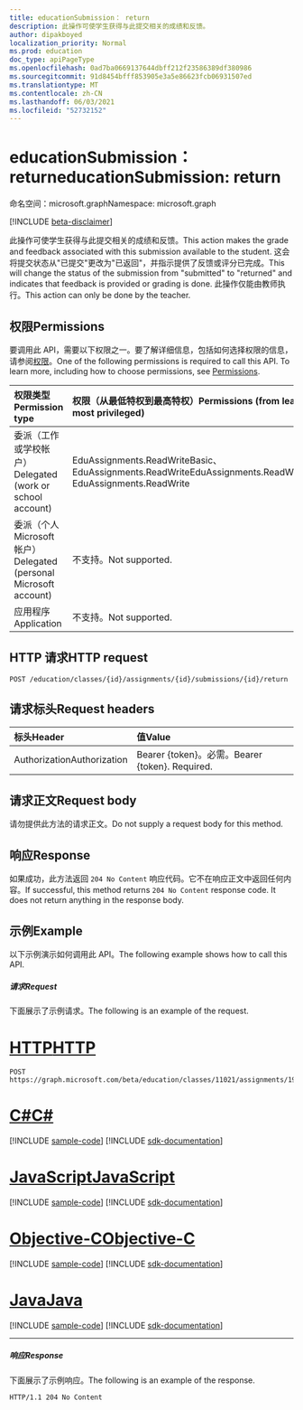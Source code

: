 ```yaml
---
title: educationSubmission： return
description: 此操作可使学生获得与此提交相关的成绩和反馈。
author: dipakboyed
localization_priority: Normal
ms.prod: education
doc_type: apiPageType
ms.openlocfilehash: 0ad7ba0669137644dbff212f23586389df380986
ms.sourcegitcommit: 91d8454bfff853905e3a5e86623fcb06931507ed
ms.translationtype: MT
ms.contentlocale: zh-CN
ms.lasthandoff: 06/03/2021
ms.locfileid: "52732152"
---
```

# <a name="educationsubmission-return"></a><span data-ttu-id="86b83-103">educationSubmission： return</span><span class="sxs-lookup"><span data-stu-id="86b83-103">educationSubmission: return</span></span>

<span data-ttu-id="86b83-104">命名空间：microsoft.graph</span><span class="sxs-lookup"><span data-stu-id="86b83-104">Namespace: microsoft.graph</span></span>

[!INCLUDE [beta-disclaimer](../../includes/beta-disclaimer.md)]

<span data-ttu-id="86b83-105">此操作可使学生获得与此提交相关的成绩和反馈。</span><span class="sxs-lookup"><span data-stu-id="86b83-105">This action makes the grade and feedback associated with this submission available to the student.</span></span> <span data-ttu-id="86b83-106">这会将提交状态从"已提交"更改为"已返回"，并指示提供了反馈或评分已完成。</span><span class="sxs-lookup"><span data-stu-id="86b83-106">This will change the status of the submission from "submitted" to "returned" and indicates that feedback is provided or grading is done.</span></span> <span data-ttu-id="86b83-107">此操作仅能由教师执行。</span><span class="sxs-lookup"><span data-stu-id="86b83-107">This action can only be done by the teacher.</span></span>

## <a name="permissions"></a><span data-ttu-id="86b83-108">权限</span><span class="sxs-lookup"><span data-stu-id="86b83-108">Permissions</span></span>
<span data-ttu-id="86b83-p102">要调用此 API，需要以下权限之一。要了解详细信息，包括如何选择权限的信息，请参阅[权限](/graph/permissions-reference)。</span><span class="sxs-lookup"><span data-stu-id="86b83-p102">One of the following permissions is required to call this API. To learn more, including how to choose permissions, see [Permissions](/graph/permissions-reference).</span></span>

|<span data-ttu-id="86b83-111">权限类型</span><span class="sxs-lookup"><span data-stu-id="86b83-111">Permission type</span></span>      | <span data-ttu-id="86b83-112">权限（从最低特权到最高特权）</span><span class="sxs-lookup"><span data-stu-id="86b83-112">Permissions (from least to most privileged)</span></span>              |
|:--------------------|:---------------------------------------------------------|
|<span data-ttu-id="86b83-113">委派（工作或学校帐户）</span><span class="sxs-lookup"><span data-stu-id="86b83-113">Delegated (work or school account)</span></span> |  <span data-ttu-id="86b83-114">EduAssignments.ReadWriteBasic、EduAssignments.ReadWrite</span><span class="sxs-lookup"><span data-stu-id="86b83-114">EduAssignments.ReadWriteBasic, EduAssignments.ReadWrite</span></span>   |
|<span data-ttu-id="86b83-115">委派（个人 Microsoft 帐户）</span><span class="sxs-lookup"><span data-stu-id="86b83-115">Delegated (personal Microsoft account)</span></span> |  <span data-ttu-id="86b83-116">不支持。</span><span class="sxs-lookup"><span data-stu-id="86b83-116">Not supported.</span></span>  |
|<span data-ttu-id="86b83-117">应用程序</span><span class="sxs-lookup"><span data-stu-id="86b83-117">Application</span></span> | <span data-ttu-id="86b83-118">不支持。</span><span class="sxs-lookup"><span data-stu-id="86b83-118">Not supported.</span></span> | 

## <a name="http-request"></a><span data-ttu-id="86b83-119">HTTP 请求</span><span class="sxs-lookup"><span data-stu-id="86b83-119">HTTP request</span></span>
<!-- { "blockType": "ignored" } -->
```http
POST /education/classes/{id}/assignments/{id}/submissions/{id}/return
```
## <a name="request-headers"></a><span data-ttu-id="86b83-120">请求标头</span><span class="sxs-lookup"><span data-stu-id="86b83-120">Request headers</span></span>
| <span data-ttu-id="86b83-121">标头</span><span class="sxs-lookup"><span data-stu-id="86b83-121">Header</span></span>       | <span data-ttu-id="86b83-122">值</span><span class="sxs-lookup"><span data-stu-id="86b83-122">Value</span></span> |
|:---------------|:--------|
| <span data-ttu-id="86b83-123">Authorization</span><span class="sxs-lookup"><span data-stu-id="86b83-123">Authorization</span></span>  | <span data-ttu-id="86b83-p103">Bearer {token}。必需。</span><span class="sxs-lookup"><span data-stu-id="86b83-p103">Bearer {token}. Required.</span></span>  |

## <a name="request-body"></a><span data-ttu-id="86b83-126">请求正文</span><span class="sxs-lookup"><span data-stu-id="86b83-126">Request body</span></span>
<span data-ttu-id="86b83-127">请勿提供此方法的请求正文。</span><span class="sxs-lookup"><span data-stu-id="86b83-127">Do not supply a request body for this method.</span></span>

## <a name="response"></a><span data-ttu-id="86b83-128">响应</span><span class="sxs-lookup"><span data-stu-id="86b83-128">Response</span></span>
<span data-ttu-id="86b83-p104">如果成功，此方法返回 `204 No Content` 响应代码。它不在响应正文中返回任何内容。</span><span class="sxs-lookup"><span data-stu-id="86b83-p104">If successful, this method returns `204 No Content` response code. It does not return anything in the response body.</span></span>

## <a name="example"></a><span data-ttu-id="86b83-131">示例</span><span class="sxs-lookup"><span data-stu-id="86b83-131">Example</span></span>
<span data-ttu-id="86b83-132">以下示例演示如何调用此 API。</span><span class="sxs-lookup"><span data-stu-id="86b83-132">The following example shows how to call this API.</span></span>
##### <a name="request"></a><span data-ttu-id="86b83-133">请求</span><span class="sxs-lookup"><span data-stu-id="86b83-133">Request</span></span>
<span data-ttu-id="86b83-134">下面展示了示例请求。</span><span class="sxs-lookup"><span data-stu-id="86b83-134">The following is an example of the request.</span></span>

# <a name="http"></a>[<span data-ttu-id="86b83-135">HTTP</span><span class="sxs-lookup"><span data-stu-id="86b83-135">HTTP</span></span>](#tab/http)
<!-- {
  "blockType": "request",
  "name": "educationsubmission_return"
}-->

```http
POST https://graph.microsoft.com/beta/education/classes/11021/assignments/19002/submissions/850f51b7/return
```
# <a name="c"></a>[<span data-ttu-id="86b83-136">C#</span><span class="sxs-lookup"><span data-stu-id="86b83-136">C#</span></span>](#tab/csharp)
[!INCLUDE [sample-code](../includes/snippets/csharp/educationsubmission-return-csharp-snippets.md)]
[!INCLUDE [sdk-documentation](../includes/snippets/snippets-sdk-documentation-link.md)]

# <a name="javascript"></a>[<span data-ttu-id="86b83-137">JavaScript</span><span class="sxs-lookup"><span data-stu-id="86b83-137">JavaScript</span></span>](#tab/javascript)
[!INCLUDE [sample-code](../includes/snippets/javascript/educationsubmission-return-javascript-snippets.md)]
[!INCLUDE [sdk-documentation](../includes/snippets/snippets-sdk-documentation-link.md)]

# <a name="objective-c"></a>[<span data-ttu-id="86b83-138">Objective-C</span><span class="sxs-lookup"><span data-stu-id="86b83-138">Objective-C</span></span>](#tab/objc)
[!INCLUDE [sample-code](../includes/snippets/objc/educationsubmission-return-objc-snippets.md)]
[!INCLUDE [sdk-documentation](../includes/snippets/snippets-sdk-documentation-link.md)]

# <a name="java"></a>[<span data-ttu-id="86b83-139">Java</span><span class="sxs-lookup"><span data-stu-id="86b83-139">Java</span></span>](#tab/java)
[!INCLUDE [sample-code](../includes/snippets/java/educationsubmission-return-java-snippets.md)]
[!INCLUDE [sdk-documentation](../includes/snippets/snippets-sdk-documentation-link.md)]

---


##### <a name="response"></a><span data-ttu-id="86b83-140">响应</span><span class="sxs-lookup"><span data-stu-id="86b83-140">Response</span></span>
<span data-ttu-id="86b83-141">下面展示了示例响应。</span><span class="sxs-lookup"><span data-stu-id="86b83-141">The following is an example of the response.</span></span>

<!-- {
  "blockType": "response",
  "truncated": true,
  "@odata.type": "microsoft.graph.educationAssignment"
} -->
```http
HTTP/1.1 204 No Content
```

<!-- uuid: 8fcb5dbc-d5aa-4681-8e31-b001d5168d79
2015-10-25 14:57:30 UTC -->
<!--
{
  "type": "#page.annotation",
  "description": "educationSubmission: return",
  "keywords": "",
  "section": "documentation",
  "tocPath": "",
  "suppressions": [
  ]
}
-->


